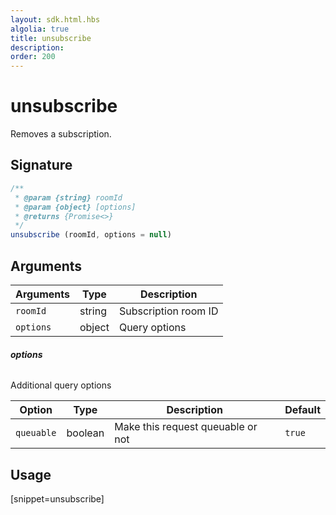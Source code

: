 ```yaml
---
layout: sdk.html.hbs
algolia: true
title: unsubscribe
description:
order: 200
---
```


# unsubscribe

Removes a subscription.

## Signature

```javascript
/**
 * @param {string} roomId
 * @param {object} [options]
 * @returns {Promise<>}
 */
unsubscribe (roomId, options = null)
```

## Arguments

| Arguments    | Type    | Description |
|--------------|---------|-------------|
| ``roomId`` | string | Subscription room ID |
| ``options`` | object | Query options    |

###### **options**

Additional query options

| Option     | Type    | Description                       | Default |
| ---------- | ------- | --------------------------------- | ------- |
| `queuable` | boolean | Make this request queuable or not | `true`  |

## Usage

[snippet=unsubscribe]
